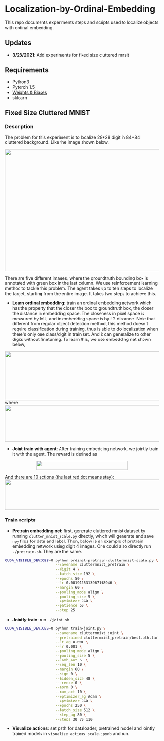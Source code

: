 # Localization-by-Ordinal-Embedding
This repo documents experiments steps and scripts used to localize objects with
ordinal embedding. 

## Updates
- __3/28/2021__: Add experiments for fixed size cluttered mnsit

## Requirements
- Python3
- Pytorch 1.5
- [Weights & Biases](https://www.wandb.com/)
- sklearn

## Fixed Size Cluttered MNIST
### Description
The problem for this experiment is to localize 28\*28 digit in 84\*84 cluttered 
background. Like the image shown below. 

<img src="https://github.com/litingfeng/Localization-by-Ordinal-Embedding/blob/main/images/example1.png" width="800" height="400">

There are five different images, where the groundtruth bounding box is annotated with green
box in the last column. We use reinforcement learning method to tackle this problem. The agent
takes up to ten steps to localize the target, starting from the entire image. It takes two steps
to achieve this.
- __Learn ordinal embedding__: train an ordinal embedding network which has the property that the closer the box to 
groundtruth box, the closer the distance in embedding space. The closeness in pixel space is measured by IoU, and in 
embedding space is by L2 distance. Note that different from regular object detection method, this 
method doesn't require classification during training, thus is able to do localization when there's only 
one class/digit in train set. And it can generalize to other digits without finetuning. To learn this, we use embedding net shown below,  
<img src="https://github.com/litingfeng/Localization-by-Ordinal-Embedding/blob/main/images/embedingnet.png" width="800" height="160">
where
<img src="https://github.com/litingfeng/Localization-by-Ordinal-Embedding/blob/main/images/note.png" width="800" height="120">

- __Joint train with agent__: After training embedding network, we jointly train it with the agent. 
 The reward is defined as 
 <p align="center">
   <img src="https://github.com/litingfeng/Localization-by-Ordinal-Embedding/blob/main/images/reward.png" width="300" height="30">
</p>
And there are 10 actions (the last red dot means stay):  
<img src="https://github.com/litingfeng/Localization-by-Ordinal-Embedding/blob/main/images/action.png" width="800" height="100">

### Train scripts
- __Pretrain embedding net__: first, generate cluttered mnist dataset by running `clutter_mnist_scale.py` directly, which will
generate and save `npy` files for data and label. Then, below is an example of pretrain embedding network using digit 4 images. One could
also directly run `./pretrain.sh`. They are the same.
```bash
CUDA_VISIBLE_DEVICES=0 python ordinal-pretrain-cluttermnist-scale.py \
                       --savename cluttermnist_pretrain \
                       --digit 4 \
                       --batch_size 192 \
                       --epochs 50 \
                       --lr 0.0019125313967198946 \
                       --margin 60 \
                       --pooling_mode align \
                       --pooling_size 5 \
                       --optimizer SGD \
                       --patience 50 \
                       --step 25
```
- __Jointly train__: run `./joint.sh`.
```bash
CUDA_VISIBLE_DEVICES=0 python train-joint.py \
                       --savename cluttermnist_joint \
                       --pretrained cluttermnist_pretrain/best.pth.tar \
                       --lr_ag 0.001 \
                       --lr 0.001 \
                       --pooling_mode align \
                       --pooling_size 5 \
                       --lamb_ent 5. \
                       --seq_len 10 \
                       --margin 60 \
                       --sign 0 \
                       --hidden_size 48 \
                       --freeze 0 \
                       --norm 0 \
                       --num_act 10 \
                       --optimizer_ag Adam \
                       --optimizer SGD \
                       --epochs 250 \
                       --batch_size 512 \
                       --step_ag 80 \
                       --steps 30 70 110
```
- __Visualize actions__: set path for dataloader, pretrained model and jointly trained models in 
`visualize_actions_scale.ipynb` and run.
                